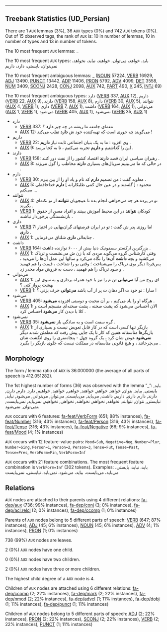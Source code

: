 

--------------------------------------------------------------------------------

## Treebank Statistics (UD_Persian)

There are 1 `AUX` lemmas (3%), 36 `AUX` types (0%) and 742 `AUX` tokens (0%).
Out of 15 observed tags, the rank of `AUX` is: 10 in number of lemmas, 10 in number of types and 13 in number of tokens.

The 10 most frequent `AUX` lemmas: _

The 10 most frequent `AUX` types:  باید، خواهد، می‌توان، خواهند، نباید، نخواهد، نمی‌توان، بایستی، دارد، داریم

The 10 most frequent ambiguous lemmas: _ ([NOUN]() 57224, [VERB]() 16929, [ADJ]() 13490, [PUNCT]() 13442, [ADP]() 11406, [PRON]() 5792, [ADV]() 4099, [DET]() 3558, [NUM]() 3409, [SCONJ]() 2428, [CONJ]() 2098, [AUX]() 742, [PART]() 490, [X]() 245, [INTJ]() 69)

The 10 most frequent ambiguous types:  دارد ([VERB]() 337, [AUX]() 12), داریم ([VERB]() 22, [AUX]() 9), دارند ([VERB]() 158, [AUX]() 8), دارم ([VERB]() 30, [AUX]() 5), نتوانند ([AUX]() 4, [VERB]() 1), داری ([VERB]() 7, [AUX]() 1), داشت ([VERB]() 164, [AUX]() 1), می‌توانی ([AUX]() 1, [VERB]() 1), می‌شود ([VERB]() 405, [AUX]() 1), نمی‌شود ([VERB]() 35, [AUX]() 1)


* دارد
  * [VERB]() 337: معمای جامعه ما ریشه در چه چیز <b>دارد</b> ؟
  * [AUX]() 12: می‌گویند چه جوری است که تهیه‌کننده خود ش <b>دارد</b> تقلب می‌کند !
* داریم
  * [VERB]() 22: وی افزود : ما به یک بنیان اجتماعی ثابت نیاز <b>داریم</b> .
  * [AUX]() 9: این را گذاشتیم و <b>داریم</b> تجربه می‌کنیم ، تا به کجا برسد .
* دارند
  * [VERB]() 158: رهبران سیاسی ایران قصد <b>دارند</b> اقتصاد کشور را از نفت دور کنند .
  * [AUX]() 8: در حالی که ما می‌بینیم سریال‌های بسیاری <b>دارند</b> مخاطب را گول می‌زند .
* دارم
  * [VERB]() 30: معاویه گفت : من تصمیم <b>دارم</b> که نام و یاد او را از بین ببرم .
  * [AUX]() 5: محمود : [ گله‌مند و در عین حال کمی طلبکارانه ] <b>دارم</b> خداحافظی می‌کنم …
* نتوانند
  * [AUX]() 4: تو در پرده هر چه می‌خواهی انجام بده تا عیبجویان <b>نتوانند</b> از تو نکته‌ای بگیرند .
  * [VERB]() 1: کودکان <b>نتوانند</b> در این محیط آموزش ببینند و افراد مسن از حقوق بازنشستگی برخوردار نباشند .
* داری
  * [VERB]() 7: اما روزی پدر ش گفت : تو در ایران فرصتهای گران‌بهایی در اختیار <b>داری</b> .
  * [AUX]() 1: جنابعالی <b>داری</b> شلتاق می‌فرمایی .
* داشت
  * [VERB]() 164: بزرگترین ارکستر سمفونیک دنیا بیش از ۶۰۰۰ نوازنده <b>داشت</b> .
  * [AUX]() 1: وقتی کارشناس گروه می‌گوید مردی که با زن ش می‌نشست و تریاک می‌کشید و بچه <b>داشت</b> آن‌ها را نگاه می‌کرد و سالها این عمل آن‌ها را می‌دید ، پس‌فردا دیگر بوی تریاک را می‌شناخت ؛ وقتی بو را شناخت ، قیمت را هم فهمید و سود تریاک را هم فهمید ، دست به فروش مواد مخدر زد .
* می‌توانی
  * [AUX]() 1: ای روح من آیا <b>می‌توانی</b> تن م را نیز با خود همراه برداری و به سوی این بهشت پرواز کنی ؟
  * [VERB]() 1: سارا : تو خود ت اگر دهان ت پر از آب باشد <b>می‌توانی</b> حرف بزنی ؟ !
* می‌شود
  * [VERB]() 405: هرگاه او را یاد می‌کنم ، بر آن محبت و دوستی افزوده <b>می‌شود</b> .
  * [AUX]() 1: الان احساس می‌شود که پشت صحنه ، پشت صحنه‌ای منسجم است و کلا با دیدن کار <b>می‌شود</b> احساس کرد .
* نمی‌شود
  * [VERB]() 35: گره سفت است و به سادگی باز <b>نمی‌شود</b> .
  * [AUX]() 1: بازیگر تنها کسی است که در کار قابل تعویض نیست و بسیاری از بازیگرها متأسفانه همین که کار تا یک جایی پیش رفت که مطمئن شدند دیگر <b>نمی‌شود</b> عوض شان کرد ، یک گروه چهل - پنجاه‌نفری را روی انگشت شان می‌چرخانند ، و هیچ قانونی متأسفانه در مملکت نیست که جلوی بازیگر را بگیرد .

## Morphology

The form / lemma ratio of `AUX` is 36.000000 (the average of all parts of speech is 412.051282).

The 1st highest number of forms (36) was observed with the lemma “_”: باید, بایستی, بباید, بتوان, خواهد, خواهم, خواهند, خواهی, خواهید, خواهیم, دارد, دارم, دارن, دارند, داره, داری, داریم, داشت, می‌باید, می‌بایست, می‌توان, می‌توانی, می‌شود, نباید, نبایستی, نتوان, نتوانند, نخواهد, نخواهم, نخواهند, نخواهی, نخواهیم, نمی‌باید, نمی‌بایست, نمی‌توان, نمی‌شود.

`AUX` occurs with 6 features: [fa-feat/VerbForm]() (651; 88% instances), [fa-feat/Number]() (316; 43% instances), [fa-feat/Person]() (316; 43% instances), [fa-feat/Tense]() (316; 43% instances), [fa-feat/Negative]() (66; 9% instances), [fa-feat/Mood]() (4; 1% instances)

`AUX` occurs with 12 feature-value pairs: `Mood=Sub`, `Negative=Neg`, `Number=Plur`, `Number=Sing`, `Person=1`, `Person=2`, `Person=3`, `Tense=Fut`, `Tense=Past`, `Tense=Pres`, `VerbForm=Fin`, `VerbForm=Inf`

`AUX` occurs with 21 feature combinations.
The most frequent feature combination is `VerbForm=Inf` (302 tokens).
Examples: باید، نباید، بایستی، می‌باید، می‌بایست، بباید، می‌شود، نمی‌باید، نبایستی، نمی‌بایست


## Relations

`AUX` nodes are attached to their parents using 4 different relations: [fa-dep/aux]() (736; 99% instances), [fa-dep/conj]() (3; 0% instances), [fa-dep/acl:relcl]() (2; 0% instances), [fa-dep/ccomp]() (1; 0% instances)

Parents of `AUX` nodes belong to 5 different parts of speech: [VERB]() (647; 87% instances), [ADJ]() (45; 6% instances), [NOUN]() (45; 6% instances), [ADV]() (4; 1% instances), [PRON]() (1; 0% instances)

738 (99%) `AUX` nodes are leaves.

2 (0%) `AUX` nodes have one child.

0 (0%) `AUX` nodes have two children.

2 (0%) `AUX` nodes have three or more children.

The highest child degree of a `AUX` node is 4.

Children of `AUX` nodes are attached using 6 different relations: [fa-dep/ccomp]() (2; 22% instances), [fa-dep/mark]() (2; 22% instances), [fa-dep/nmod]() (2; 22% instances), [fa-dep/advcl]() (1; 11% instances), [fa-dep/dobj]() (1; 11% instances), [fa-dep/punct]() (1; 11% instances)

Children of `AUX` nodes belong to 5 different parts of speech: [ADJ]() (2; 22% instances), [PRON]() (2; 22% instances), [SCONJ]() (2; 22% instances), [VERB]() (2; 22% instances), [PUNCT]() (1; 11% instances)

